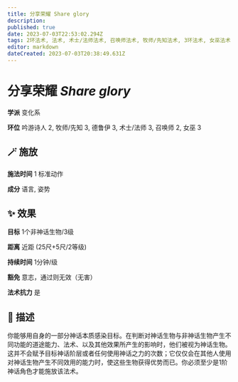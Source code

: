 ```yaml
---
title: 分享荣耀 Share glory
description: 
published: true
date: 2023-07-03T22:53:02.294Z
tags: 2环法术, 法术, 术士/法师法术, 召唤师法术, 牧师/先知法术, 3环法术, 女巫法术, 吟游诗人法术, 德鲁伊法术, 变化系
editor: markdown
dateCreated: 2023-07-03T20:38:49.631Z
---
```


# **分享荣耀** *Share glory*

**学派** 变化系 

**环位** 吟游诗人 2, 牧师/先知 3, 德鲁伊 3, 术士/法师 3, 召唤师 2, 女巫 3

## 🪄 施放

**施法时间** 1 标准动作

**成分** 语言, 姿势

## ✨ 效果 

**目标** 1个非神话生物/3级 

**距离** 近距 (25尺+5尺/2等级)  

**持续时间** 1分钟/级 

**豁免** 意志，通过则无效（无害）

**法术抗力** 是

## 📖 描述

你能够用自身的一部分神话本质感染目标。在判断对神话生物与非神话生物产生不同功能的道途能力、法术、以及其他效果所产生的影响时，他们被视为神话生物。这并不会赋予目标神话阶层或者任何使用神话之力的次数；它仅仅会在其他人使用对神话生物产生不同效用的能力时，使这些生物获得优势而已。你必须至少是1阶神话角色才能施放该法术。
    
